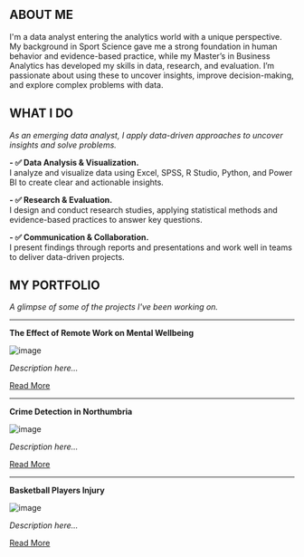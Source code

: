 <!--Section 1: Introduce your self-->
## ABOUT ME
I'm a data analyst entering the analytics world with a unique perspective.
My background in Sport Science gave me a strong foundation in human behavior and evidence-based practice, while my Master’s in Business Analytics has developed my skills in data, research, and evaluation.
I’m passionate about using these to uncover insights, improve decision-making, and explore complex problems with data.


<!--Mention your top/relevant skills here - core and soft skills-->
## WHAT I DO
*As an emerging data analyst, I apply data-driven approaches to uncover insights and solve problems.*

**- ✅ Data Analysis & Visualization.**  
I analyze and visualize data using Excel, SPSS, R Studio, Python, and Power BI to create clear and actionable insights.

**- ✅ Research & Evaluation.**  
I design and conduct research studies, applying statistical methods and evidence-based practices to answer key questions.

**- ✅ Communication & Collaboration.**  
I present findings through reports and presentations and work well in teams to deliver data-driven projects.


## MY PORTFOLIO

*A glimpse of some of the projects I've been working on.*

---

**The Effect of Remote Work on Mental Wellbeing**

![image](path-to-your-image1.jpg)

*Description here...*

[Read More](#)

---

**Crime Detection in Northumbria**

![image](path-to-your-image2.jpg)

*Description here...*

[Read More](#)

---

**Basketball Players Injury**

![image](path-to-your-image3.jpg)

*Description here...*

[Read More](#)


